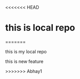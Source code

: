 <<<<<<< HEAD
# this is local repo
=======
<p>  this is my local repo</p>
<p>this is new feature</p>
>>>>>>> Abhay1
